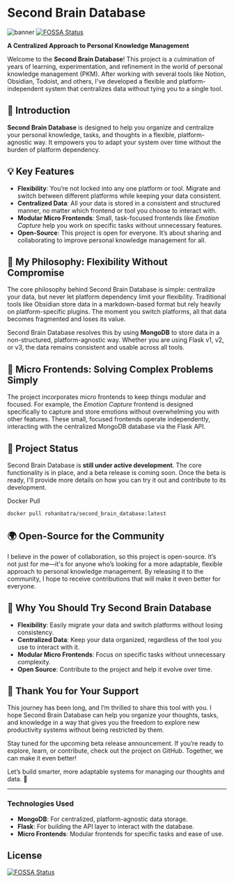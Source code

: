 # Second Brain Database

![banner](https://github.com/user-attachments/assets/85429929-ac86-4a03-8cd7-4e473d4fd402)
[![FOSSA Status](https://app.fossa.com/api/projects/git%2Bgithub.com%2Frohanbatrain%2Fsecond_brain_database.svg?type=shield)](https://app.fossa.com/projects/git%2Bgithub.com%2Frohanbatrain%2Fsecond_brain_database?ref=badge_shield)


**A Centralized Approach to Personal Knowledge Management**

Welcome to the **Second Brain Database**! This project is a culmination of years of learning, experimentation, and refinement in the world of personal knowledge management (PKM). After working with several tools like Notion, Obsidian, Todoist, and others, I've developed a flexible and platform-independent system that centralizes data without tying you to a single tool.

## 🚀 Introduction

**Second Brain Database** is designed to help you organize and centralize your personal knowledge, tasks, and thoughts in a flexible, platform-agnostic way. It empowers you to adapt your system over time without the burden of platform dependency.

## 💡 Key Features

- **Flexibility**: You’re not locked into any one platform or tool. Migrate and switch between different platforms while keeping your data consistent.
- **Centralized Data**: All your data is stored in a consistent and structured manner, no matter which frontend or tool you choose to interact with.
- **Modular Micro Frontends**: Small, task-focused frontends like *Emotion Capture* help you work on specific tasks without unnecessary features.
- **Open-Source**: This project is open for everyone. It’s about sharing and collaborating to improve personal knowledge management for all.

## 🔑 My Philosophy: Flexibility Without Compromise

The core philosophy behind Second Brain Database is simple: centralize your data, but never let platform dependency limit your flexibility. Traditional tools like Obsidian store data in a markdown-based format but rely heavily on platform-specific plugins. The moment you switch platforms, all that data becomes fragmented and loses its value.

Second Brain Database resolves this by using **MongoDB** to store data in a non-structured, platform-agnostic way. Whether you are using Flask v1, v2, or v3, the data remains consistent and usable across all tools.

## 🧠 Micro Frontends: Solving Complex Problems Simply

The project incorporates micro frontends to keep things modular and focused. For example, the *Emotion Capture* frontend is designed specifically to capture and store emotions without overwhelming you with other features. These small, focused frontends operate independently, interacting with the centralized MongoDB database via the Flask API.

## 🚧 Project Status

Second Brain Database is **still under active development**. The core functionality is in place, and a beta release is coming soon. Once the beta is ready, I'll provide more details on how you can try it out and contribute to its development.

Docker Pull

```bash
docker pull rohanbatra/second_brain_database:latest
```


## 🌍 Open-Source for the Community

I believe in the power of collaboration, so this project is open-source. It’s not just for me—it's for anyone who’s looking for a more adaptable, flexible approach to personal knowledge management. By releasing it to the community, I hope to receive contributions that will make it even better for everyone.

## 🚀 Why You Should Try Second Brain Database

- **Flexibility**: Easily migrate your data and switch platforms without losing consistency.
- **Centralized Data**: Keep your data organized, regardless of the tool you use to interact with it.
- **Modular Micro Frontends**: Focus on specific tasks without unnecessary complexity.
- **Open Source**: Contribute to the project and help it evolve over time.

## 🙏 Thank You for Your Support

This journey has been long, and I’m thrilled to share this tool with you. I hope Second Brain Database can help you organize your thoughts, tasks, and knowledge in a way that gives you the freedom to explore new productivity systems without being restricted by them.

Stay tuned for the upcoming beta release announcement. If you’re ready to explore, learn, or contribute, check out the project on GitHub. Together, we can make it even better!


Let’s build smarter, more adaptable systems for managing our thoughts and data. 🚀

---

### Technologies Used
- **MongoDB**: For centralized, platform-agnostic data storage.
- **Flask**: For building the API layer to interact with the database.
- **Micro Frontends**: Modular frontends for specific tasks and ease of use.


## License
[![FOSSA Status](https://app.fossa.com/api/projects/git%2Bgithub.com%2Frohanbatrain%2Fsecond_brain_database.svg?type=large)](https://app.fossa.com/projects/git%2Bgithub.com%2Frohanbatrain%2Fsecond_brain_database?ref=badge_large)